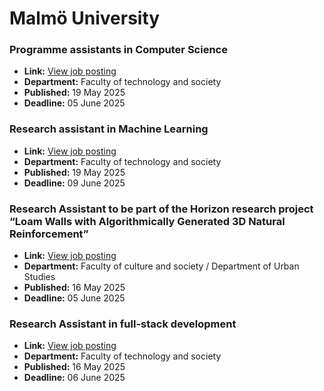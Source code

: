 # Malmö University

### Programme assistants in Computer Science
- **Link:** [View job posting](https://web103.reachmee.com/ext/I005/1015/job?site=7&lang=UK&validator=e5819a4704cd849685049472c0c17895&job_id=4047)
- **Department:** Faculty of technology and society
- **Published:** 19 May 2025
- **Deadline:** 05 June 2025

### Research assistant in Machine Learning
- **Link:** [View job posting](https://web103.reachmee.com/ext/I005/1015/job?site=7&lang=UK&validator=e5819a4704cd849685049472c0c17895&job_id=4066)
- **Department:** Faculty of technology and society
- **Published:** 19 May 2025
- **Deadline:** 09 June 2025

### Research Assistant to be part of the Horizon research project “Loam Walls with Algorithmically Generated 3D Natural Reinforcement”
- **Link:** [View job posting](https://web103.reachmee.com/ext/I005/1015/job?site=7&lang=UK&validator=e5819a4704cd849685049472c0c17895&job_id=4067)
- **Department:** Faculty of culture and society  / Department of Urban Studies
- **Published:** 16 May 2025
- **Deadline:** 05 June 2025

### Research Assistant in full-stack development
- **Link:** [View job posting](https://web103.reachmee.com/ext/I005/1015/job?site=7&lang=UK&validator=e5819a4704cd849685049472c0c17895&job_id=4070)
- **Department:** Faculty of technology and society
- **Published:** 16 May 2025
- **Deadline:** 06 June 2025

